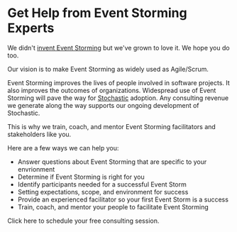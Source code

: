 # Get Help from Event Storming Experts

We didn't [invent Event Storming](http://ziobrando.blogspot.com/2013/11/introducing-event-storming.html) but we've grown to love it. We hope you do too.

Our vision is to make Event Storming as widely used as Agile/Scrum. 

Event Storming improves the lives of people involved in software projects. It also improves the outcomes of organizations. Widespread use of Event Storming will pave the way for [Stochastic](/docs/) adoption. Any consulting revenue we generate along the way supports our ongoing development of Stochastic.

This is why we train, coach, and mentor Event Storming facilitators and stakeholders like you.

Here are a few ways we can help you:

- Answer questions about Event Storming that are specific to your envrionment
- Determine if Event Storming is right for you
- Identify participants needed for a successful Event Storm
- Setting expectations, scope, and environment for success
- Provide an experienced facilitator so your first Event Storm is a success
- Train, coach, and mentor your people to facilitate Event Storming

Click here to schedule your free consulting session.
